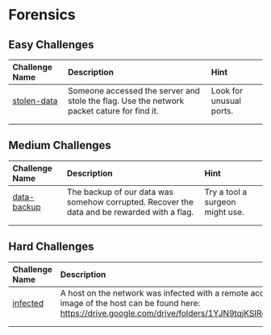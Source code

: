 # Forensics

## Easy Challenges
| Challenge Name  | Description | Hint
|:-- | :-- | :---
| [stolen-data](stolen-data) | Someone accessed the server and stole the flag.  Use the network packet cature for find it. | Look for unusual ports.
|  |  |
|  |  |

## Medium Challenges
| Challenge Name  | Description | Hint
|:-- | :-- | :---
| [data-backup](data-backup) | The backup of our data was somehow corrupted.  Recover the data and be rewarded with a flag. | Try a tool a surgeon might use.
|  |  |
|  |  |


## Hard Challenges
| Challenge Name  | Description | Hint
|:-- | :-- | :---
| [infected](infected) | A host on the network was infected with a remote access trojan.  A memory image of the host can be found here: https://drive.google.com/drive/folders/1YJN9tqjKSIRcYD3Wb4ZH1xo2DlnCuJEB | No hints.
|  |  |
|  |  |
